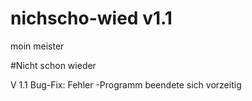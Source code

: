 # nichscho-wied v1.1

moin meister

#Nicht schon wieder

V 1.1  Bug-Fix:
  Fehler -Programm beendete sich vorzeitig

